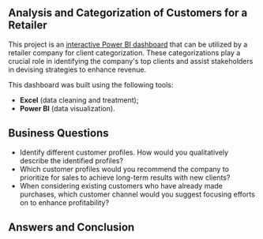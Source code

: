 ## Analysis and Categorization of Customers for a Retailer
This project is an [interactive Power BI dashboard](https://app.powerbi.com/view?r=eyJrIjoiODkwMDU4ZGEtYTRhYi00MTE3LWE4MzktYTk0OGJhZDQ5ZDRiIiwidCI6Ijc3YjdkYTEzLTdiNTgtNGRkMi05MTI4LWEyNzhhMjc4MWRhMCJ9) that can be utilized by a retailer company for client categorization. These categorizations play a crucial role in identifying the company's top clients and assist stakeholders in devising strategies to enhance revenue.

This dashboard was built using the following tools:
- **Excel** (data cleaning and treatment);
- **Power BI** (data visualization).

## Business Questions
- Identify different customer profiles. How would you qualitatively describe the identified profiles?
- Which customer profiles would you recommend the company to prioritize for sales to achieve long-term results with new clients?
- When considering existing customers who have already made purchases, which customer channel would you suggest focusing efforts on to enhance profitability?

## Answers and Conclusion


